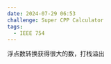 ```yaml
---
date: 2024-07-29 06:53
challenge: Super CPP Calculator
tags:
  - IEEE 754
---
```


浮点数转换获得很大的数，打栈溢出
